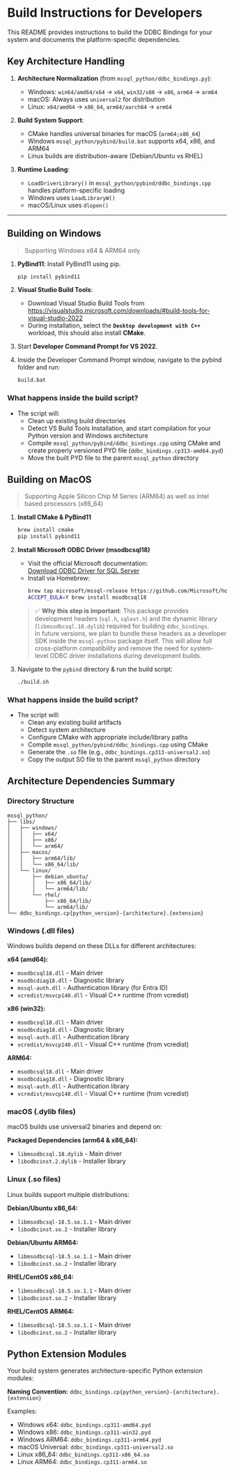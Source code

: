 # Build Instructions for Developers

This README provides instructions to build the DDBC Bindings for your system and documents the platform-specific dependencies.

## **Key Architecture Handling**

1. **Architecture Normalization** (from `mssql_python/ddbc_bindings.py`):
   - Windows: `win64/amd64/x64` → `x64`, `win32/x86` → `x86`, `arm64` → `arm64`
   - macOS: Always uses `universal2` for distribution
   - Linux: `x64/amd64` → `x86_64`, `arm64/aarch64` → `arm64`

2. **Build System Support**:
   - CMake handles universal binaries for macOS (`arm64;x86_64`)
   - Windows `mssql_python/pybind/build.bat` supports x64, x86, and ARM64
   - Linux builds are distribution-aware (Debian/Ubuntu vs RHEL)

3. **Runtime Loading**:
   - `LoadDriverLibrary()` in `mssql_python/pybind/ddbc_bindings.cpp` handles platform-specific loading
   - Windows uses `LoadLibraryW()`
   - macOS/Linux uses `dlopen()`

---

## Building on Windows
> Supporting Windows x64 & ARM64 only

1. **PyBind11**: Install PyBind11 using pip.
    ```sh
    pip install pybind11
    ```
2. **Visual Studio Build Tools**:
    - Download Visual Studio Build Tools from https://visualstudio.microsoft.com/downloads/#build-tools-for-visual-studio-2022
    - During installation, select the **`Desktop development with C++`** workload, this should also install **CMake**.

3. Start **Developer Command Prompt for VS 2022**.

4. Inside the Developer Command Prompt window, navigate to the pybind folder and run:
    ```sh
    build.bat
    ```

### What happens inside the build script? 

- The script will:
    - Clean up existing build directories
    - Detect VS Build Tools Installation, and start compilation for your Python version and Windows architecture
    - Compile `mssql_python/pybind/ddbc_bindings.cpp` using CMake and create properly versioned PYD file (`ddbc_bindings.cp313-amd64.pyd`)
    - Move the built PYD file to the parent `mssql_python` directory

## Building on MacOS
> Supporting Apple Silicon Chip M Series (ARM64) as well as Intel based processors (x86_64)

1. **Install CMake & PyBind11**
   ```bash
   brew install cmake
   pip install pybind11
   ```

2. **Install Microsoft ODBC Driver (msodbcsql18)**
   - Visit the official Microsoft documentation:  
     [Download ODBC Driver for SQL Server](https://learn.microsoft.com/sql/connect/odbc/download-odbc-driver-for-sql-server)
   - Install via Homebrew:
     ```bash
     brew tap microsoft/mssql-release https://github.com/Microsoft/homebrew-mssql-release
     ACCEPT_EULA=Y brew install msodbcsql18
     ```

   > ✅ **Why this step is important**: This package provides development headers (`sql.h`, `sqlext.h`) and the dynamic library (`libmsodbcsql.18.dylib`) required for building `ddbc_bindings`.  
   > In future versions, we plan to bundle these headers as a developer SDK inside the `mssql-python` package itself. This will allow full cross-platform compatibility and remove the need for system-level ODBC driver installations during development builds.

3. Navigate to the `pybind` directory & run the build script:
   ```bash
   ./build.sh
   ```
### What happens inside the build script? 

- The script will:
   - Clean any existing build artifacts
   - Detect system architecture
   - Configure CMake with appropriate include/library paths
   - Compile `mssql_python/pybind/ddbc_bindings.cpp` using CMake
   - Generate the `.so` file (e.g., `ddbc_bindings.cp313-universal2.so`)
   - Copy the output SO file to the parent `mssql_python` directory

## Architecture Dependencies Summary

### **Directory Structure**
```
mssql_python/
├── libs/
│   ├── windows/
│   │   ├── x64/
│   │   ├── x86/
│   │   └── arm64/
│   ├── macos/
│   │   ├── arm64/lib/
│   │   └── x86_64/lib/
│   └── linux/
│       ├── debian_ubuntu/
│       │   ├── x86_64/lib/
│       │   └── arm64/lib/
│       └── rhel/
│           ├── x86_64/lib/
│           └── arm64/lib/
└── ddbc_bindings.cp{python_version}-{architecture}.{extension}
```

### **Windows (.dll files)**
Windows builds depend on these DLLs for different architectures:

**x64 (amd64):**
- `msodbcsql18.dll` - Main driver
- `msodbcdiag18.dll` - Diagnostic library
- `mssql-auth.dll` - Authentication library (for Entra ID)
- `vcredist/msvcp140.dll` - Visual C++ runtime (from vcredist)

**x86 (win32):**
- `msodbcsql18.dll` - Main driver
- `msodbcdiag18.dll` - Diagnostic library  
- `mssql-auth.dll` - Authentication library
- `vcredist/msvcp140.dll` - Visual C++ runtime (from vcredist)

**ARM64:**
- `msodbcsql18.dll` - Main driver
- `msodbcdiag18.dll` - Diagnostic library
- `mssql-auth.dll` - Authentication library
- `vcredist/msvcp140.dll` - Visual C++ runtime (from vcredist)

### **macOS (.dylib files)**
macOS builds use universal2 binaries and depend on:

**Packaged Dependencies (arm64 & x86_64):**
- `libmsodbcsql.18.dylib` - Main driver
- `libodbcinst.2.dylib` - Installer library

### **Linux (.so files)**
Linux builds support multiple distributions:

**Debian/Ubuntu x86_64:**
- `libmsodbcsql-18.5.so.1.1` - Main driver
- `libodbcinst.so.2` - Installer library

**Debian/Ubuntu ARM64:**
- `libmsodbcsql-18.5.so.1.1` - Main driver
- `libodbcinst.so.2` - Installer library

**RHEL/CentOS x86_64:**
- `libmsodbcsql-18.5.so.1.1` - Main driver
- `libodbcinst.so.2` - Installer library

**RHEL/CentOS ARM64:**
- `libmsodbcsql-18.5.so.1.1` - Main driver
- `libodbcinst.so.2` - Installer library

## **Python Extension Modules**
Your build system generates architecture-specific Python extension modules:

**Naming Convention:** `ddbc_bindings.cp{python_version}-{architecture}.{extension}`

Examples:
- Windows x64: `ddbc_bindings.cp311-amd64.pyd`
- Windows x86: `ddbc_bindings.cp311-win32.pyd`
- Windows ARM64: `ddbc_bindings.cp311-arm64.pyd`
- macOS Universal: `ddbc_bindings.cp311-universal2.so`
- Linux x86_64: `ddbc_bindings.cp311-x86_64.so`
- Linux ARM64: `ddbc_bindings.cp311-arm64.so`

